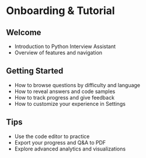 # Onboarding & Tutorial

## Welcome
- Introduction to Python Interview Assistant
- Overview of features and navigation

## Getting Started
- How to browse questions by difficulty and language
- How to reveal answers and code samples
- How to track progress and give feedback
- How to customize your experience in Settings

## Tips
- Use the code editor to practice
- Export your progress and Q&A to PDF
- Explore advanced analytics and visualizations
